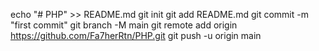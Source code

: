 echo "# PHP" >> README.md
git init
git add README.md
git commit -m "first commit"
git branch -M main
git remote add origin https://github.com/Fa7herRtn/PHP.git
git push -u origin main
